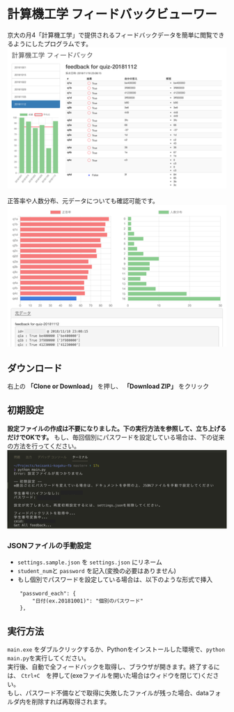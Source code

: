 # 計算機工学 フィードバックビューワー
京大の月4「計算機工学」で提供されるフィードバックデータを簡単に閲覧できるようにしたプログラムです。
![Main Image](./img/main1.png)

正答率や人数分布、元データについても確認可能です。
![Main Image 2](./img/main2.png)

## ダウンロード
右上の **「Clone or Download」** を押し、 **「Download ZIP」** をクリック

## 初期設定
**設定ファイルの作成は不要になりました。下の実行方法を参照して、立ち上げるだけでOKです。** もし、毎回個別にパスワードを設定している場合は、下の従来の方法を行ってください。
![Init Image 2](./img/init_settings.png)

### JSONファイルの手動設定
- `settings.sample.json` を `settings.json` にリネーム
- `student_num`と `password` を記入(変換の必要はありません)
- もし個別でパスワードを設定している場合は、以下のような形式で挿入
```
    "password_each": {
        "日付(ex.20181001)": "個別のパスワード"
    },
```

## 実行方法
`main.exe` をダブルクリックするか、Pythonをインストールした環境で、`python main.py`を実行してください。  
実行後、自動で全フィードバックを取得し、ブラウザが開きます。終了するには、 `Ctrl+C`　を押して(exeファイルを開いた場合はウィドウを閉じて)ください。  
もし、パスワード不備などで取得に失敗したファイルが残った場合、dataフォルダ内を削除すれば再取得されます。